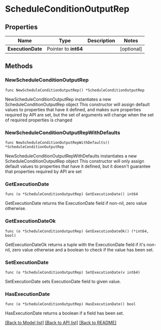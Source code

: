 # ScheduleConditionOutputRep

## Properties

Name | Type | Description | Notes
------------ | ------------- | ------------- | -------------
**ExecutionDate** | Pointer to **int64** |  | [optional] 

## Methods

### NewScheduleConditionOutputRep

`func NewScheduleConditionOutputRep() *ScheduleConditionOutputRep`

NewScheduleConditionOutputRep instantiates a new ScheduleConditionOutputRep object
This constructor will assign default values to properties that have it defined,
and makes sure properties required by API are set, but the set of arguments
will change when the set of required properties is changed

### NewScheduleConditionOutputRepWithDefaults

`func NewScheduleConditionOutputRepWithDefaults() *ScheduleConditionOutputRep`

NewScheduleConditionOutputRepWithDefaults instantiates a new ScheduleConditionOutputRep object
This constructor will only assign default values to properties that have it defined,
but it doesn't guarantee that properties required by API are set

### GetExecutionDate

`func (o *ScheduleConditionOutputRep) GetExecutionDate() int64`

GetExecutionDate returns the ExecutionDate field if non-nil, zero value otherwise.

### GetExecutionDateOk

`func (o *ScheduleConditionOutputRep) GetExecutionDateOk() (*int64, bool)`

GetExecutionDateOk returns a tuple with the ExecutionDate field if it's non-nil, zero value otherwise
and a boolean to check if the value has been set.

### SetExecutionDate

`func (o *ScheduleConditionOutputRep) SetExecutionDate(v int64)`

SetExecutionDate sets ExecutionDate field to given value.

### HasExecutionDate

`func (o *ScheduleConditionOutputRep) HasExecutionDate() bool`

HasExecutionDate returns a boolean if a field has been set.


[[Back to Model list]](../README.md#documentation-for-models) [[Back to API list]](../README.md#documentation-for-api-endpoints) [[Back to README]](../README.md)


